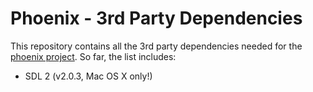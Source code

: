 # Phoenix - 3rd Party Dependencies

This repository contains all the 3rd party dependencies needed for the [phoenix project](https://github.com/everettcaleb/phoenix).  So far, the list includes:

- SDL 2 (v2.0.3, Mac OS X only!)

